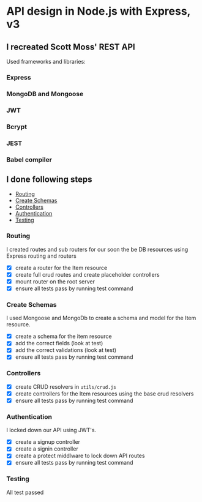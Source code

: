 # API design in Node.js with Express, v3

## I recreated Scott Moss' REST API 
Used frameworks and libraries:
### Express
### MongoDB and Mongoose
### JWT
### Bcrypt
### JEST
### Babel compiler

## I done following steps
- [Routing](#routing)
- [Create Schemas](#create-schemas)
- [Controllers](#controllers)
- [Authentication](#authentication)
- [Testing](#testing)


### Routing
I created routes and sub routers for our soon the be DB resources using Express routing and routers
- [X] create a router for the Item resource
- [X] create full crud routes and create placeholder controllers
- [X] mount router on the root server
- [X] ensure all tests pass by running test command

### Create Schemas
I used Mongoose and MongoDb to create a schema and model for the Item resource.

- [X] create a schema for the item resource
- [X] add the correct fields (look at test)
- [X] add the correct validations (look at test)
- [X] ensure all tests pass by running test command

### Controllers

- [X] create CRUD resolvers in `utils/crud.js`
- [X] create controllers for the Item resources using the base crud resolvers
- [X] ensure all tests pass by running test command

### Authentication
I locked down our API using JWT's.

- [X] create a signup controller
- [X] create a signin controller
- [X] create a protect middlware to lock down API routes
- [X] ensure all tests pass by running test command

### Testing
All test passed

